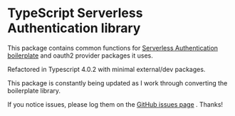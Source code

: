 # TypeScript Serverless Authentication library

This package contains common functions for [Serverless Authentication boilerplate](https://github.com/SansDeus/ts-serverless-authentication-boilerplate) and oauth2 provider packages it uses.

Refactored in Typescript 4.0.2 with minimal external/dev packages.

This package is constantly being updated as I work through converting the boilerplate library.

If you notice issues, please log them on the [GitHub issues page](https://github.com/SansDeus/ts-serverless-authentication-boilerplate/issues) . Thanks!